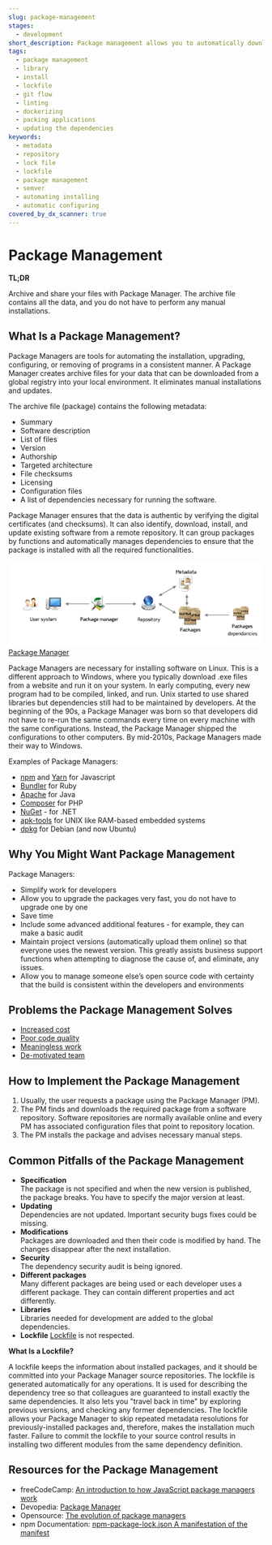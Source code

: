 ```yaml
---
slug: package-management
stages:
  - development
short_description: Package management allows you to automatically download, install, and update software using remote repositories and in a consistent manner. Package managers are software tools that eliminate maintaining the software manually.
tags:
  - package management
  - library
  - install
  - lockfile
  - git flow
  - linting
  - dockerizing
  - packing applications
  - updating the dependencies
keywords:
  - metadata
  - repository
  - lock file
  - lockfile
  - package management
  - semver
  - automating installing
  - automatic configuring
covered_by_dx_scanner: true
---
```


# Package Management

**TL;DR**

Archive and share your files with Package Manager. The archive file contains all the data, and you do not have to perform any manual installations.

## What Is a Package Management?

Package Managers are tools for automating the installation, upgrading, configuring, or removing of programs in a consistent manner. A Package Manager creates archive files for your data that can be downloaded from a global registry into your local environment. It eliminates manual installations and updates.

The archive file (package) contains the following metadata:
  - Summary
  - Software description
  - List of files
  - Version
  - Authorship
  - Targeted architecture
  - File checksums
  - Licensing
  - Configuration files
  - A list of dependencies necessary for running the software.

Package Manager ensures that the data is authentic by verifying the digital certificates (and checksums). It can also identify, download, install, and update existing software from a remote repository. It can group packages by functions and automatically manages dependencies to ensure that the package is installed with all the required functionalities.

![Package Manager](/files/package_manager.png)  
[Package Manager](https://devopedia.org/package-manager)

Package Managers are necessary for installing software on Linux. This is a different approach to Windows, where you typically download .exe files from a website and run it on your system. In early computing, every new program had to be compiled, linked, and run. Unix started to use shared libraries but dependencies still had to be maintained by developers. At the beginning of the 90s, a Package Manager was born so that developers did not have to re-run the same commands every time on every machine with the same configurations. Instead, the Package Manager shipped the configurations to other computers. By mid-2010s, Package Managers made their way to Windows.

Examples of Package Managers:

- [npm](https://en.wikipedia.org/wiki/Npm) and [Yarn](https://yarnpkg.com/lang/en/) for Javascript
- [Bundler](https://bundler.io/) for Ruby
- [Apache](https://maven.apache.org/) for Java
- [Composer](https://getcomposer.org/) for PHP
- [NuGet](https://www.nuget.org/) - for .NET
- [apk-tools](http://apk-tools.sourceforge.net/) for UNIX like RAM-based embedded systems
- [dpkg](https://wiki.debian.org/Teams/Dpkg) for Debian (and now Ubuntu)

## Why You Might Want Package Management

Package Managers:

- Simplify work for developers
- Allow you to upgrade the packages very fast, you do not have to upgrade one by one
- Save time
- Include some advanced additional features - for example, they can make a basic audit
- Maintain project versions (automatically upload them online) so that everyone uses the newest version. This greatly assists business support functions when attempting to diagnose the cause of, and eliminate, any issues.
- Allow you to manage someone else’s open source code with certainty that the build is consistent within the developers and environments

## Problems the Package Management Solves

- [Increased cost](/problems/increased-cost)
- [Poor code quality](/problems/poor-code-quality)
- [Meaningless work](/problems/meaningless-work)
- [De-motivated team](/problems/demotivated-team)

## How to Implement the Package Management

1. Usually, the user requests a package using the Package Manager (PM).
2. The PM finds and downloads the required package from a software repository. Software repositories are normally available online and every PM has associated configuration files that point to repository location.
3. The PM installs the package and advises necessary manual steps.

## Common Pitfalls of the Package Management

- **Specification**  
  The package is not specified and when the new version is published, the package breaks. You have to specify the major version at least.
- **Updating**  
  Dependencies are not updated. Important security bugs fixes could be missing.
- **Modifications**  
  Packages are downloaded and then their code is modified by hand. The changes disappear after the next installation.
- **Security**  
  The dependency security audit is being ignored.
- **Different packages**  
  Many different packages are being used or each developer uses a different package. They can contain different properties and act differently.
- **Libraries**  
  Libraries needed for development are added to the global dependencies.
- **Lockfile**
  [Lockfile](/practices/lockfile) is not respected.

**What Is a Lockfile?**

A lockfile keeps the information about installed packages, and it should be committed into your Package Manager source repositories. The lockfile is generated automatically for any operations. It is used for describing the dependency tree so that colleagues are guaranteed to install exactly the same dependencies. It also lets you "travel back in time" by exploring previous versions, and checking any former dependencies. The lockfile allows your Package Manager to skip repeated metadata resolutions for previously-installed packages and, therefore, makes the installation much faster. Failure to commit the lockfile to your source control results in installing two different modules from the same dependency definition.

## Resources for the Package Management

- freeCodeCamp: [An introduction to how JavaScript package managers work](https://www.freecodecamp.org/news/javascript-package-managers-101-9afd926add0a/)
- Devopedia: [Package Manager](https://devopedia.org/package-manager#Linode-2017)
- Opensource: [The evolution of package managers](https://opensource.com/article/18/7/evolution-package-managers)
- npm Documentation: [npm-package-lock.json A manifestation of the manifest](https://docs.npmjs.com/files/package-lock.json)
